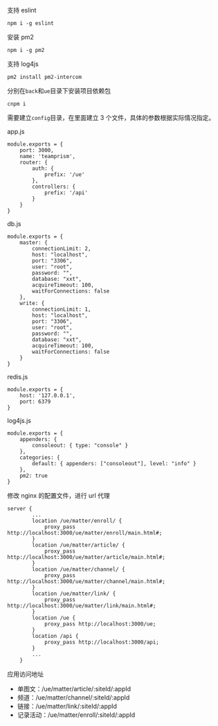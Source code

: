 支持 eslint

```
npm i -g eslint
```

安装 pm2

```
npm i -g pm2
```

支持 log4js

```
pm2 install pm2-intercom
```

分别在`back`和`ue`目录下安装项目依赖包

```
cnpm i
```

需要建立`config`目录，在里面建立 3 个文件，具体的参数根据实际情况指定。

app.js

```
module.exports = {
    port: 3000,
    name: 'teamprism',
    router: {
        auth: {
            prefix: '/ue'
        },
        controllers: {
            prefix: '/api'
        }
    }
}
```

db.js

```
module.exports = {
    master: {
        connectionLimit: 2,
        host: "localhost",
        port: "3306",
        user: "root",
        password: "",
        database: "xxt",
        acquireTimeout: 100,
        waitForConnections: false
    },
    write: {
        connectionLimit: 1,
        host: "localhost",
        port: "3306",
        user: "root",
        password: "",
        database: "xxt",
        acquireTimeout: 100,
        waitForConnections: false
    }
}
```

redis.js

```
module.exports = {
    host: '127.0.0.1',
    port: 6379
}
```

log4js.js

```
module.exports = {
    appenders: {
        consoleout: { type: "console" }
    },
    categories: {
        default: { appenders: ["consoleout"], level: "info" }
    },
    pm2: true
}
```

修改 nginx 的配置文件，进行 url 代理

```
server {
        ...
        location /ue/matter/enroll/ {
            proxy_pass http://localhost:3000/ue/matter/enroll/main.html#;
        }
        location /ue/matter/article/ {
            proxy_pass http://localhost:3000/ue/matter/article/main.html#;
        }
        location /ue/matter/channel/ {
            proxy_pass http://localhost:3000/ue/matter/channel/main.html#;
        }
        location /ue/matter/link/ {
            proxy_pass http://localhost:3000/ue/matter/link/main.html#;
        }
        location /ue {
            proxy_pass http://localhost:3000/ue;
        }
        location /api {
            proxy_pass http://localhost:3000/api;
        }
        ...
    }
```

应用访问地址

- 单图文：/ue/matter/article/:siteId/:appId
- 频道：/ue/matter/channel/:siteId/:appId
- 链接：/ue/matter/link/:siteId/:appId
- 记录活动：/ue/matter/enroll/:siteId/:appId
